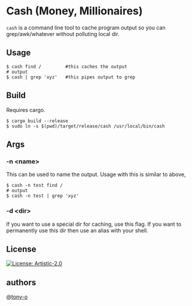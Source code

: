 # Cash (Money, Millionaires)

`cash` is a command line tool to cache program output so you can grep/awk/whatever without polluting local dir.

## Usage

```
$ cash find /         #this caches the output
# output
$ cash | grep 'xyz'   #this pipes output to grep
```

## Build

Requires cargo.

```
$ cargo build --release
$ sudo ln -s $(pwd)/target/release/cash /usr/local/bin/cash
```

## Args

### -n \<name\>

This can be used to name the output. Usage with this is similar to above,

```
$ cash -n test find /
# output
$ cash -n test | grep 'xyz'
```

### -d \<dir\>

If you want to use a special dir for caching, use this flag.  If you want to permanently use this dir then use an alias with your shell.

## License

[![License: Artistic-2.0](https://img.shields.io/badge/License-Artistic%202.0-0298c3.svg)](https://opensource.org/licenses/Artistic-2.0)

## authors

@[tony-o](https://github.com/tony-o)
